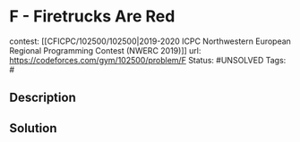 # F - Firetrucks Are Red

contest: [[CFICPC/102500/102500|2019-2020 ICPC Northwestern European Regional Programming Contest (NWERC 2019)]]
url: https://codeforces.com/gym/102500/problem/F
Status: #UNSOLVED
Tags: #

## Description

## Solution

